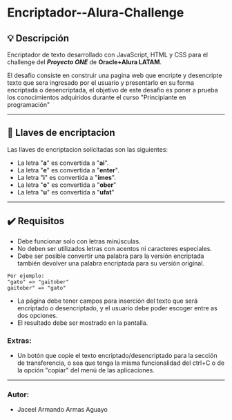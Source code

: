 # Encriptador--Alura-Challenge

## 💡 Descripción

Encriptador de texto desarrollado con JavaScript, HTML y CSS para el challenge del **_Proyecto ONE_** de **Oracle+Alura LATAM**.

El desafio consiste en construir una pagina web que encripte y desencripte texto que sera ingresado por el usuario y presentarlo en su forma encriptada o desencriptada, el objetivo de este desafio es poner a prueba los conocimientos adquiridos durante el curso "Principiante en programación"

---

## 🔑 Llaves de encriptacion

Las llaves de encriptacion solicitadas son las siguientes:

- La letra "**a**" es convertida a "**ai**".
- La letra "**e**" es convertida a "**enter**".
- La letra "**i**" es convertida a "**imes**".
- La letra "**o**" es convertida a "**ober**"
- La letra "**u**" es convertida a "**ufat**"

---

## ✔️ Requisitos

- Debe funcionar solo con letras minúsculas.
- No deben ser utilizados letras con acentos ni caracteres especiales.
- Debe ser posible convertir una palabra para la versión encriptada también devolver una palabra encriptada para su versión original.

```
Por ejemplo:
"gato" => "gaitober"
gaitober" => "gato"
```

- La página debe tener campos para inserción del texto que será encriptado o desencriptado, y el usuario debe poder escoger entre as dos opciones.
- El resultado debe ser mostrado en la pantalla.

### Extras:

- Un botón que copie el texto encriptado/desencriptado para la sección de transferencia, o sea que tenga la misma funcionalidad del ctrl+C o de la opción "copiar" del menú de las aplicaciones.

---

### Autor:
- Jaceel Armando Armas Aguayo <br>
